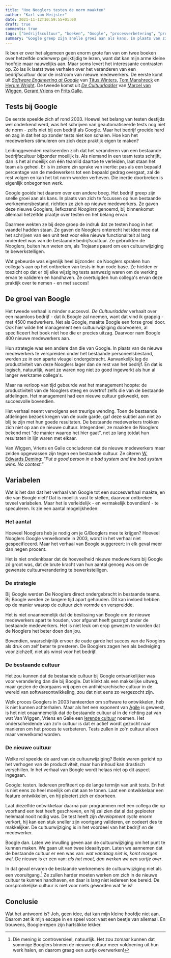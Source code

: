 ```yaml
---
title: "Hoe Nooglers testen de norm maakten"
author: "Karl van Heijster"
date: 2021-11-12T10:59:55+01:00
draft: true
comments: true
tags: ["bedrijfscultuur", "boeken", "Google", "procesverbetering", "productiviteit", "testen", "verandering"]
summary: "Google greep zijn snelle groei aan als kans. In plaats van zich te focussen op hun bestaande werknemersbestand, richtten ze zich op nieuwe medewerkers. Ze gaven deze nieuwe Googlers, liefkozend *Nooglers* genoemd, bij binnenkomst allemaal hetzelfde praatje over testen en het belang ervan. Ze gebruikten de Nooglers, buiten hun weten om, als Trojaans paard om een cultuurwijziging te bewerkstelligen."
---
```


Ik ben er over het algemeen geen enorm grote fan van om twee boeken over hetzelfde onderwerp gelijktijdig te lezen, want dat kan mijn arme kleine hoofdje maar nauwelijks aan. Maar soms levert het interessante contrasten op. Zo las ik laatst twee verhalen over het veranderen van een bedrijfscultuur door de instroom van nieuwe medewerkers. De eerste komt uit [*Software Engineering at Google*](https://www.oreilly.com/library/view/software-engineering-at/9781492082781/) van [Titus Winters](https://www.linkedin.com/in/tituswinters/), [Tom Manshreck](https://www.linkedin.com/in/thomas-manshreck-0111a11/) en [Hyrum Wright](https://www.linkedin.com/in/hyrum-wright-0905427/). De tweede komst uit [*De Cultuurladder*](https://www.atlascontact.nl/boek/de-cultuurladder/) van [Marcel van Wiggen](https://www.per4mance.nl/over-per4mance/marcel-van-wiggen), [Gerard Vriens](https://www.per4mance.nl/over-per4mance/gerard-vriens) en [Frits Galle](https://www.per4mance.nl/over-per4mance/frits-galle).


## Tests bij Google


De eerste speelde zich af rond 2003. Hoewel het belang van testen destijds wel onderkend werd, was het schrijven van geautomatiseerde tests nog niet de norm - zelfs niet bij een bedrijf als Google. Maar het bedrijf groeide hard en zag in dat het op zonder tests niet kon schalen. Hoe kon het medewerkers stimuleren om zich deze praktijk eigen te maken? 


Leidinggevenden realiseerden zich dat het veranderen van een bestaande bedrijfscultuur bijzonder moeilijk is. Als niemand in een team tests schrijft, dan is het al moeilijk om één teamlid daartoe te verleiden, laat staan het team als geheel. Er is in zekere zin sprake van inertie: pas als een bepaald percentage van de medewerkers tot een bepaald gedrag overgaat, zal de rest volgen en kan het tot norm worden verheven. Die inertie doorbreken is eigenlijk onbegonnen werk.


Google gooide het daarom over een andere boeg. Het bedrijf greep zijn snelle groei aan als kans. In plaats van zich te focussen op hun bestaande werknemersbestand, richtten ze zich op nieuwe medewerkers. Ze gaven deze nieuwe Googlers, liefkozend *Nooglers* genoemd, bij binnenkomst allemaal hetzelfde praatje over testen en het belang ervan. 


Daarmee wekten ze bij deze groep de indruk dat ze testen hoog in het vaandel hadden staan. Ze gaven de Nooglers onterecht het idee mee dat het schrijven van een unit test voor elke nieuwe functionaliteit al lang onderdeel was van de bestaande bedrijfscultuur. Ze gebruikten de Nooglers, buiten hun weten om, als Trojaans paard om een cultuurwijziging te bewerkstelligen.


Wat gebeurde was eigenlijk heel bijzonder: de Nooglers spraken hun collega's aan op het ontbreken van tests in hun code base. Ze hielden er toezicht op dat er bij elke wijziging tests aanwezig waren om de werking ervan te valideren en handhaven. Ze overtuigden hun collega's ervan deze praktijk over te nemen - en met succes!


## De groei van Boogle


Het tweede verhaal is minder succesvol. *De Cultuurladder* verhaalt over een naamloos bedrijf - dat ik Boogle zal noemen, want dat vind ik grappig - met 4500 medwerkers. Net als Google, maakte Boogle een forse groei door. Ook hier wilde het management een cultuurwijziging doorvoeren, al specificeert het boek niet hoe die er precies uitzag. Daarvoor nam Boogle 400 nieuwe medewerkers aan. 


Hun strategie was een andere dan die van Google. In plaats van de nieuwe medewerkers te verspreiden onder het bestaande personeelsbestand, werden ze in een aparte vleugel ondergebracht. Aanvankelijk lag de productiviteit van deze Nooglers lager dan de rest van het bedrijf. En dat is logisch, natuurlijk, want ze waren nog niet zo goed ingewerkt als hun al langer werkzame collega's. 


Maar na verloop van tijd gebeurde wat het management hoopte: de productiviteit van de Nooglers steeg en overtrof zelfs die van de bestaande afdelingen. Het management had een nieuwe cultuur gekweekt, een succesvolle bovendien.


Het verhaal neemt vervolgens een treurige wending. Toen de bestaande afdelingen bezoek kregen van de oude garde, gaf deze subtiel aan niet zo blij te zijn met hun goede resultaten. De bestaande medewerkers trokken zich niet op aan de nieuwe cultuur. Integendeel, ze maakten de Nooglers bekend met "de manier waarop het hier gaat", net zo lang totdat hun resultaten in lijn waren met elkaar.


Van Wiggen, Vriens en Galle concluderen dat de nieuwe medewerkers maar zelden opgewassen zijn tegen een bestaande cultuur. Ze citeren [W. Edwards Deming](https://nl.wikipedia.org/wiki/William_Edwards_Deming): *"Put a good person in a bad system and the bad system wins. No contest."*


## Variabelen


Wat is het dan dat het verhaal van Google tot een succesverhaal maakte, en die van Boogle niet? Dat is moeilijk vast te stellen, daarvoor ontbreken teveel variabelen. Maar het is verleidelijk - en vermakelijk bovendien! - te speculeren. Ik zie een aantal mogelijkheden:


### Het aantal


Hoeveel Nooglers heb je nodig om je G/Booglers mee te krijgen? Hoeveel Nooglers Google verwelkomde in 2003, wordt in het verhaal niet gespecificeerd. Maar het verhaal van Boogle suggereert: in elk geval meer dan negen procent. 


Het is niet ondenkbaar dat de hoeveelheid nieuwe medewerkers bij Google zó groot was, dat de brute kracht van hun aantal genoeg was om de gewenste cultuurverandering te bewerkstelligen.


### De strategie


Bij Google werden De Nooglers direct ondergebracht in bestaande teams. Bij Boogle werden ze langere tijd apart gehouden. Dit kan invloed hebben op de manier waarop de cultuur zich vormde en verspreidde. 


Het is niet onaannemelijk dat de beslissing van Boogle om de nieuwe medewerkers apart te houden, voor afgunst heeft gezorgd onder de bestaande medewerkers. Het is niet leuk om erop gewezen te worden dat de Nooglers het beter doen dan jou. 


Bovendien, waarschijnlijk ervoer de oude garde het succes van de Nooglers als druk om zelf beter te presteren. De Booglers zagen hen als bedreiging voor zichzelf, niet als winst voor het bedrijf.


### De bestaande cultuur


Het zou kunnen dat de bestaande cultuur bij Google ontvankelijker was voor verandering dan die bij Boogle. Dat klinkt als een makkelijke uitweg, maar gezien de doorgaans vrij open en antihiërarchische cultuur in de wereld van softwareontwikkeling, zou dat niet eens zo vergezocht zijn.


Welk proces Googlers in 2003 hanteerden om software te ontwikkelen, heb ik niet kunnen achterhalen. Maar als het een exponent van [Agile](/blog/21/11/agile-zijn-niet-agile-doen/) is geweest, is het niet onaannemelijk dat de bestaande cultuur al in de richting zat van wat Van Wiggen, Vriens en Galle een [lerende cultuur](/blog/21/11/klimmen-op-de-cultuurladder/) noemen. Het onderscheidende van zo'n cultuur is dat er actief wordt gezocht naar manieren om het proces te verbeteren. Tests zullen in zo'n cultuur alleen maar verwelkomd worden.


### De nieuwe cultuur


Welke rol speelde de aard van de cultuurwijziging? Beide waren gericht op het verhogen van de productiviteit, maar hun inhoud kan drastisch verschillen. In het verhaal van Boogle wordt helaas niet op dit aspect ingegaan.


Google: testen. Iedereen profiteert op de lange termijn van unit tests. En het is niet eens zo heel moeilijk om dat aan te tonen. Laat een ontwikkelaar een feature ontwikkelen, en hij ploetert zich er doorheen. 


Laat diezelfde ontwikkelaar daarna pair programmen met een collega die op voorhand een test heeft geschreven, en hij zal zien dat al dat geploeter helemaal nooit nodig was. De test heeft zijn *development cycle* enorm verkort, hij kan een stuk sneller zijn voortgang valideren, en codeert des te makkelijker. De cultuurwijziging is in het voordeel van het bedrijf *en* de medewerker.


Boogle dan. Laten we invulling geven aan de cultuurwijziging om het punt te kunnen maken. We gaan uit van twee ideaaltypen. Laten we aannemen dat de bestaande cultuur er een was van: *wat vandaag niet is, komt morgen wel*. De nieuwe is er een van: *als het moet, dan werken we een uurtje over*. 


In dat geval ervaren de bestaande werknemers de cultuurwijziging niet als een vooruitgang.[^1] Ze zullen harder moeten werken om zich in de nieuwe cultuur te kunnen handhaven, en daar is lang niet iedereen toe bereid. De oorspronkelijke cultuur is niet voor niets geworden wat 'ie is!


## Conclusie


Wat het antwoord is? Joh, geen idee, dat kan mijn kleine hoofdje niet aan. Daarom zet ik mijn escape in en speel voor: vast een beetje van allemaal. En trouwens, Boogle-repen zijn hartstikke lekker.


[^1]: Die mening is controversieel, natuurlijk. Het zou zomaar kunnen dat sommige Booglers binnen de nieuwe cultuur meer voldoening uit hun werk halen, en daarom graag een uurtje overwerken! 
